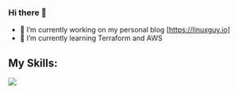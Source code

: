 ### Hi there 👋



- 🔭 I’m currently working on my personal blog [https://linuxguy.io]
- 🌱 I’m currently learning Terraform and AWS


<h2>My Skills:</h2>
<img src="https://img.shields.io/badge/Amazon AWS-FF9900?style=for-the-badge&logo=amazonaws&logoColor=white" />
